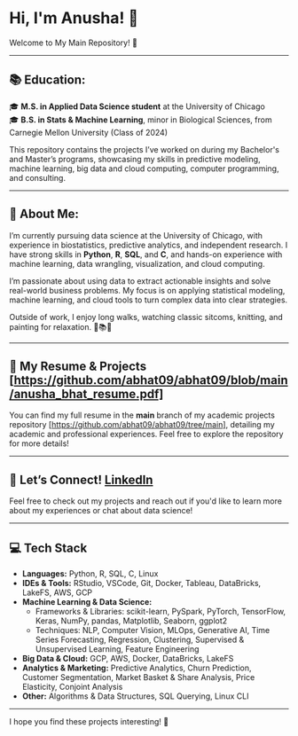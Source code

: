 # Hi, I'm Anusha! 🌟  
Welcome to My Main Repository! 👋

---

## 📚 **Education:**  

🎓 **M.S. in Applied Data Science student** at the University of Chicago  
🎓 **B.S. in Stats & Machine Learning**, minor in Biological Sciences, from Carnegie Mellon University (Class of 2024)  

This repository contains the projects I’ve worked on during my Bachelor's and Master’s programs, showcasing my skills in predictive modeling, machine learning, big data and cloud computing, computer programming, and consulting. 

---

## 🌸 **About Me:**   

I’m currently pursuing data science at the University of Chicago, with experience in biostatistics, predictive analytics, and independent research. I have strong skills in **Python**, **R**, **SQL**, and **C**, and hands-on experience with machine learning, data wrangling, visualization, and cloud computing.

I’m passionate about using data to extract actionable insights and solve real-world business problems. My focus is on applying statistical modeling, machine learning, and cloud tools to turn complex data into clear strategies.

Outside of work, I enjoy long walks, watching classic sitcoms, knitting, and painting for relaxation. 🎨📚🍝

---

## 📄 **My Resume & Projects**  [https://github.com/abhat09/abhat09/blob/main/anusha_bhat_resume.pdf]
You can find my full resume in the **main** branch of my academic projects repository [https://github.com/abhat09/abhat09/tree/main], detailing my academic and professional experiences. Feel free to explore the repository for more details!

---

## 🌱 **Let’s Connect!**  [LinkedIn](https://www.linkedin.com/in/anushabhat09)
Feel free to check out my projects and reach out if you'd like to learn more about my experiences or chat about data science!  



---

## 💻 **Tech Stack**

- **Languages:** Python, R, SQL, C, Linux  
- **IDEs & Tools:** RStudio, VSCode, Git, Docker, Tableau, DataBricks, LakeFS, AWS, GCP  
- **Machine Learning & Data Science:**  
  - Frameworks & Libraries: scikit-learn, PySpark, PyTorch, TensorFlow, Keras, NumPy, pandas, Matplotlib, Seaborn, ggplot2  
  - Techniques: NLP, Computer Vision, MLOps, Generative AI, Time Series Forecasting, Regression, Clustering, Supervised & Unsupervised Learning, Feature Engineering  
- **Big Data & Cloud:** GCP, AWS, Docker, DataBricks, LakeFS  
- **Analytics & Marketing:** Predictive Analytics, Churn Prediction, Customer Segmentation, Market Basket & Share Analysis, Price Elasticity, Conjoint Analysis  
- **Other:** Algorithms & Data Structures, SQL Querying, Linux CLI  


---

I hope you find these projects interesting! 🚀
